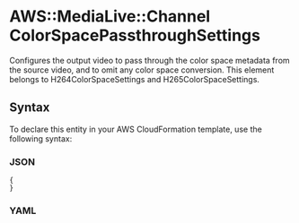 # AWS::MediaLive::Channel ColorSpacePassthroughSettings<a name="aws-properties-medialive-channel-colorspacepassthroughsettings"></a>

Configures the output video to pass through the color space metadata from the source video, and to omit any color space conversion\. This element belongs to H264ColorSpaceSettings and H265ColorSpaceSettings\.

## Syntax<a name="aws-properties-medialive-channel-colorspacepassthroughsettings-syntax"></a>

To declare this entity in your AWS CloudFormation template, use the following syntax:

### JSON<a name="aws-properties-medialive-channel-colorspacepassthroughsettings-syntax.json"></a>

```
{
}
```

### YAML<a name="aws-properties-medialive-channel-colorspacepassthroughsettings-syntax.yaml"></a>

```
```